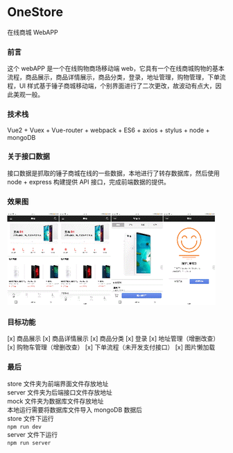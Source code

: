 # OneStore

在线商城 WebAPP

### 前言

这个 webAPP 是一个在线购物商场移动端 web，它具有一个在线商城购物的基本流程，商品展示，商品详情展示，商品分类，登录，地址管理，购物管理，下单流程，UI 样式基于锤子商城移动端，个别界面进行了二次更改，故波动有点大，因此美观一般。

### 技术栈

Vue2 + Vuex + Vue-router + webpack + ES6 + axios + stylus + node + mongoDB

### 关于接口数据

接口数据是抓取的锤子商城在线的一些数据，本地进行了转存数据库，然后使用 node + express 构建提供 API 接口，完成前端数据的提供。

### 效果图

![1](./static/goods.gif)![2](./static/cart.gif)![3](./static/pay.gif)![4](./static/address.gif)

### 目标功能

[x] 商品展示
[x] 商品详情展示
[x] 商品分类
[x] 登录
[x] 地址管理（增删改查）
[x] 购物车管理（增删改查）
[x] 下单流程（未开发支付接口）
[x] 图片懒加载

### 最后

store 文件夹为前端界面文件存放地址  
server 文件夹为后端接口文件存放地址  
mock 文件夹为数据库文件存放地址  
本地运行需要将数据库文件导入 mongoDB 数据后  
store 文件下运行  
`npm run dev`  
server 文件下运行  
`npm run server`
